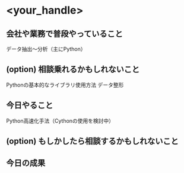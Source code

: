 # <your_handle>

## 会社や業務で普段やっていること
データ抽出～分析（主にPython）

## (option) 相談乗れるかもしれないこと
Pythonの基本的なライブラリ使用方法
データ整形

## 今日やること
Python高速化手法（Cythonの使用を検討中）

## (option) もしかしたら相談するかもしれないこと

## 今日の成果
